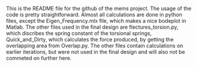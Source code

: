 This is the README file for the github of the mems project. The usage of the code is pretty straightforward. Almost all calculations are done in python files, except the Eigen_Frequency.mlx file, which makes a nice bodeplot in Matlab. The other files used in the final design are flectures_torsion.py, which discribes the spring constant of the torsional springs, Quick_and_Dirty, which calculates the force produced, by getting the overlapping area from Overlap.py. The other files contain calculations on earlier iterations, but were not used in the final design and will also not be commeted on further here. 